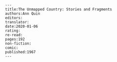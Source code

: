 
    ---
    title:The Unmapped Country: Stories and Fragments
    authors:Ann Quin
    editors:
    translator:
    date:2020-01-06
    rating:
    re-read:
    pages:192
    non-fiction:
    comic:
    published:1967
    ---

    
